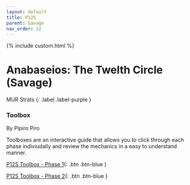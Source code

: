 ```yaml
---
layout: default
title: P12S
parent: Savage
nav_order: 12
---
```


{% include custom.html %}

# Anabaseios: The Twelth Circle (Savage)

MUR Strats 
{: .label .label-purple }

### Toolbox
By Pipiro Piro

Toolboxes are an interactive guide that allows you to click through each phase indiviudally and review the mechanics in a easy to understand manner.

[P12S Toolbox - Phase 1](https://ff14.toolboxgaming.space/?id=494096636296861&preview=1){: .btn .btn-blue }

[P12S Toolbox - Phase 2](https://ff14.toolboxgaming.space/?id=810190013697861&preview=1){: .btn .btn-blue }
